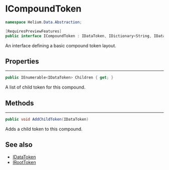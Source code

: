 # ICompoundToken

~~~cs
namespace Helium.Data.Abstraction;

[RequiresPreviewFeatures]
public interface ICompoundToken : IDataToken, IDictionary<String, IDataToken>
~~~

An interface defining a basic compound token layout.

## Properties

---

~~~cs
public IEnumerable<IDataToken> Children { get; }
~~~

A list of child token for this compound.

## Methods

---

~~~cs
public void AddChildToken(IDataToken)
~~~

Adds a child token to this compound.

## See also

- [IDataToken](./idatatoken.md)
- [IRootToken](./iroottoken.md)